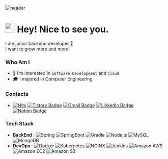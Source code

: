 ![header](https://capsule-render.vercel.app/api?type=waving&color=0:bfbdf4,100:fcdae4&fontColor=ffffff&height=200&section=header&text=Taerin%20Ha&fontSize=70&animation=fadeIn&fontAlign=25&fontAlignY=38&desc=Growth%20oriented%20Engineer&descAlignY=43&descAlign=60)
<h1><img src="https://emojis.slackmojis.com/emojis/images/1531849430/4246/blob-sunglasses.gif?1531849430" width="30"/> Hey! Nice to see you.</h1>


<p>
  I am junior backend developer 🐣 </br>
  I want to grow more and more!
</p>



<!-- 백준 프로필 카드
<a href="https://solved.ac/profile/taerinn">
<img align='right' src="http://mazassumnida.wtf/api/v2/generate_badge?boj=taerinn">
</a>

<a href="https://solved.ac/profile/taerinn">
<img align='right' src="http://mazandi.herokuapp.com/api?handle=taerinn&theme=warm"/>
</a>
-->


### Who Am I

- 🌱 I’m interested in `Software Development` and `Cloud`
- 🎓 I majored in Computer Engineering


### Contacts

- [![Hits](https://hits.seeyoufarm.com/api/count/incr/badge.svg?url=https%3A%2F%2Fgithub.com%2Fhataerin&count_bg=%23177E89&title_bg=%23555555&icon=&icon_color=%23E7E7E7&title=%E2%AD%90hits+&edge_flat=false)](https://hits.seeyoufarm.com)
[![Tistory Badge](https://img.shields.io/badge/Tech%20Blog-084c61?style=flat&logoColor=white&logo=tvtime)](https://dev-taerin.tistory.com/)
[![Gmail Badge](https://img.shields.io/badge/Gmail-db3a34?style=flat&logo=Gmail&logoColor=white)](mailto:goil1113@likelion.org)
[![LinkedIn Badge](https://img.shields.io/badge/Linked%20In-0A66C2?style=flat&logo=LinkedIn&logoColor=white)]()
[![Notion Badge](https://img.shields.io/badge/Portfolio-f0a202?style=flat&logoColor=white&logo=notion)]()


### Tech Stack 
- **BackEnd** : 
![Spring](https://img.shields.io/badge/Spring-6DB33F?style=flat&logoColor=white&logo=spring)
![SpringBoot](https://img.shields.io/badge/Spring%20Boot-6DB33F?style=flat&logoColor=white&logo=springboot)
![Gradle](https://img.shields.io/badge/Gradle-02303A?style=flat&logoColor=white&logo=Gradle)
![Node.js](https://img.shields.io/badge/Node.js-339933?style=flat&logoColor=white&logo=Node.js)
![MySQL](https://img.shields.io/badge/MySQL-4479A1?style=flat&logoColor=white&logo=mysql)
![MongoDB](https://img.shields.io/badge/MongoDB-47A248?style=flat&logoColor=white&logo=mongodb)
- **DevOps** : 
![Docker](https://img.shields.io/badge/Docker-2496ED?style=flat&logoColor=white&logo=Docker)
![Kubernetes](https://img.shields.io/badge/Kubernetes-326CE5?style=flat&logoColor=white&logo=Kubernetes)
![NGINX](https://img.shields.io/badge/NGINX-009639?style=flat&logoColor=white&logo=NGINX)
![Jenkins](https://img.shields.io/badge/Jenkins-D24939?style=flat&logoColor=white&logo=Jenkins)
![Amazon AWS](https://img.shields.io/badge/AWS-232F3E?style=flat&logoColor=white&logo=AmazonAWS)
![Amazon EC2](https://img.shields.io/badge/EC2-FF9900?style=flat&logoColor=white&logo=AmazonEC2)
![Amazon S3](https://img.shields.io/badge/S3-FF9900?style=flat&logoColor=white&logo=AmazonS3)


